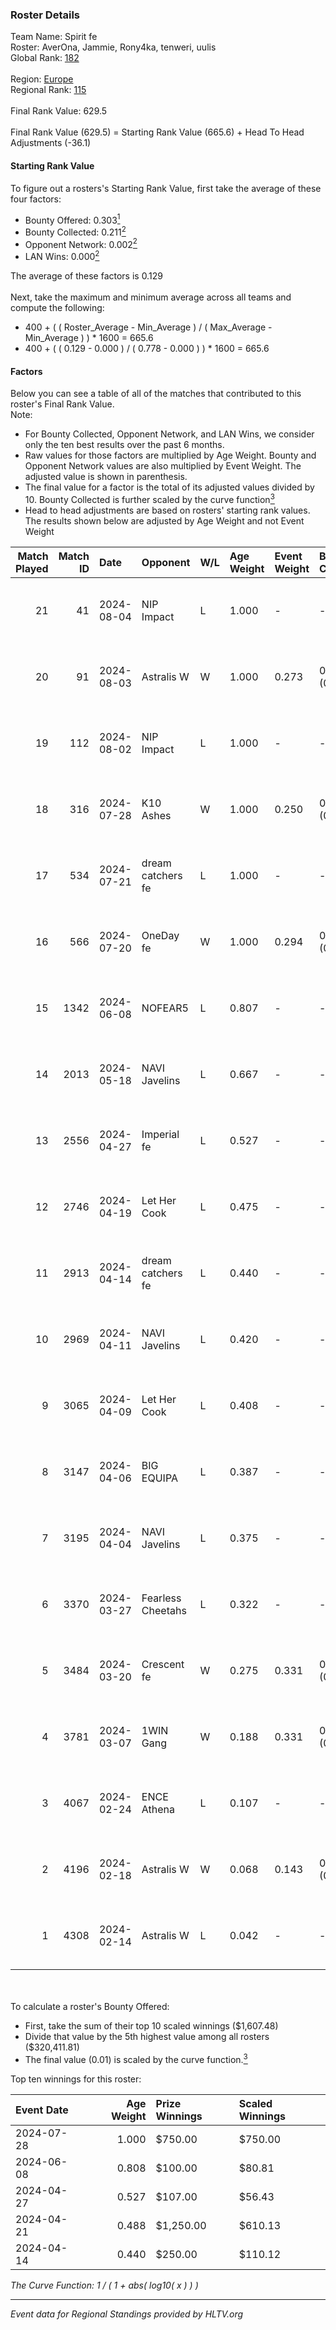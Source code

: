 ### Roster Details<br />
Team Name: Spirit fe<br />
Roster: AverOna, Jammie, Rony4ka, tenweri, uulis<br />
Global Rank: [182](../standings_global.md)<br />
<br />
Region: [Europe]( ../standings_europe.md)<br />
Regional Rank: [115]( ../standings_europe.md)<br />
<br />
Final Rank Value:  629.5<br />
<br />
Final Rank Value (629.5) = Starting Rank Value (665.6) + Head To Head Adjustments (-36.1)<br />

#### Starting Rank Value<br />
To figure out a rosters's Starting Rank Value, first take the average of these four factors:<br />
- Bounty Offered: 0.303[<sup>1</sup>](#table2)
- Bounty Collected: 0.211[<sup>2</sup>](#table1)
- Opponent Network: 0.002[<sup>2</sup>](#table1)
- LAN Wins: 0.000[<sup>2</sup>](#table1)

The average of these factors is 0.129<br />
<br />
Next, take the maximum and minimum average across all teams and compute the following:<br />
- 400 + ( ( Roster_Average - Min_Average ) / ( Max_Average - Min_Average ) ) * 1600 = 665.6
- 400 + ( ( 0.129 - 0.000 ) / ( 0.778 - 0.000 ) ) * 1600 = 665.6


#### Factors<br />
Below you can see a table of all of the matches that contributed to this roster's Final Rank Value.<br />
Note:<br />

- For Bounty Collected, Opponent Network, and LAN Wins, we consider only the ten best results over the past 6 months.
- Raw values for those factors are multiplied by Age Weight. Bounty and Opponent Network values are also multiplied by Event Weight. The adjusted value is shown in parenthesis.
- The final value for a factor is the total of its adjusted values divided by 10. Bounty Collected is further scaled by the curve function[<sup>3</sup>](#curveFunction)
- Head to head adjustments are based on rosters' starting rank values. The results shown below are adjusted by Age Weight and not Event Weight
<span id="table1"></span><br />


| Match Played | Match ID | Date       | Opponent          | W/L | Age Weight | Event Weight | Bounty Collected | Opponent Network | LAN Wins  | H2H Adj. | Roster                                   |
| -: | -: | :- | :- | :- | :- | :- | :- | :- | :- | -: | :- |
|           21 |       41 | 2024-08-04 | NIP Impact        | L   | 1.000      | -            | -                | -                | -         |   -11.53 | AverOna, Jammie, Rony4ka, tenweri, uulis |
|           20 |       91 | 2024-08-03 | Astralis W        | W   | 1.000      | 0.273        | 0.002 (0.001)    | 0.060 (0.016)    | 0 (0.000) |    16.60 | irbitka, Jammie, Rony4ka, tenweri, uulis |
|           19 |      112 | 2024-08-02 | NIP Impact        | L   | 1.000      | -            | -                | -                | -         |   -11.63 | AverOna, Jammie, Rony4ka, tenweri, uulis |
|           18 |      316 | 2024-07-28 | K10 Ashes         | W   | 1.000      | 0.250        | 0.001 (0.000)    | 0.000 (0.000)    | 0 (0.000) |    11.01 | AverOna, Jammie, Rony4ka, tenweri, uulis |
|           17 |      534 | 2024-07-21 | dream catchers fe | L   | 1.000      | -            | -                | -                | -         |   -11.64 | AverOna, Jammie, Rony4ka, tenweri, uulis |
|           16 |      566 | 2024-07-20 | OneDay fe         | W   | 1.000      | 0.294        | 0.002 (0.000)    | 0.000 (0.000)    | 0 (0.000) |    11.00 | AverOna, Jammie, Rony4ka, tenweri, uulis |
|           15 |     1342 | 2024-06-08 | NOFEAR5           | L   | 0.807      | -            | -                | -                | -         |   -11.48 | AverOna, Jammie, Rony4ka, tenweri, uulis |
|           14 |     2013 | 2024-05-18 | NAVI Javelins     | L   | 0.667      | -            | -                | -                | -         |    -5.12 | AverOna, Jammie, Rony4ka, tenweri, uulis |
|           13 |     2556 | 2024-04-27 | Imperial fe       | L   | 0.527      | -            | -                | -                | -         |    -1.63 | AverOna, Jammie, Rony4ka, tenweri, uulis |
|           12 |     2746 | 2024-04-19 | Let Her Cook      | L   | 0.475      | -            | -                | -                | -         |    -2.89 | AverOna, Jammie, Rony4ka, tenweri, uulis |
|           11 |     2913 | 2024-04-14 | dream catchers fe | L   | 0.440      | -            | -                | -                | -         |    -5.63 | AverOna, Jammie, Rony4ka, tenweri, uulis |
|           10 |     2969 | 2024-04-11 | NAVI Javelins     | L   | 0.420      | -            | -                | -                | -         |    -3.81 | AverOna, Jammie, Rony4ka, tenweri, uulis |
|            9 |     3065 | 2024-04-09 | Let Her Cook      | L   | 0.408      | -            | -                | -                | -         |    -2.42 | AverOna, Jammie, Rony4ka, tenweri, uulis |
|            8 |     3147 | 2024-04-06 | BIG EQUIPA        | L   | 0.387      | -            | -                | -                | -         |    -4.30 | AverOna, Jammie, Rony4ka, tenweri, uulis |
|            7 |     3195 | 2024-04-04 | NAVI Javelins     | L   | 0.375      | -            | -                | -                | -         |    -3.47 | AverOna, Jammie, Rony4ka, tenweri, uulis |
|            6 |     3370 | 2024-03-27 | Fearless Cheetahs | L   | 0.322      | -            | -                | -                | -         |    -4.83 | AverOna, Jammie, Rony4ka, tenweri, uulis |
|            5 |     3484 | 2024-03-20 | Crescent fe       | W   | 0.275      | 0.331        | 0.004 (0.000)    | 0.074 (0.007)    | 0 (0.000) |     4.26 | AverOna, Jammie, Rony4ka, tenweri, uulis |
|            4 |     3781 | 2024-03-07 | 1WIN Gang         | W   | 0.188      | 0.331        | 0.001 (0.000)    | 0.016 (0.001)    | 0 (0.000) |     2.92 | AverOna, Jammie, Rony4ka, tenweri, uulis |
|            3 |     4067 | 2024-02-24 | ENCE Athena       | L   | 0.107      | -            | -                | -                | -         |    -1.81 | AverOna, Jammie, Rony4ka, tenweri, uulis |
|            2 |     4196 | 2024-02-18 | Astralis W        | W   | 0.068      | 0.143        | 0.001 (0.000)    | 0.019 (0.000)    | 0 (0.000) |     0.94 | AverOna, Jammie, Rony4ka, tenweri, uulis |
|            1 |     4308 | 2024-02-14 | Astralis W        | L   | 0.042      | -            | -                | -                | -         |    -0.68 | AverOna, Jammie, Rony4ka, tenweri, uulis |

<br />
<span id="table2"></span><br />
To calculate a roster's Bounty Offered:<br />

- First, take the sum of their top 10 scaled winnings ($1,607.48)
- Divide that value by the 5th highest value among all rosters ($320,411.81)
- The final value (0.01) is scaled by the curve function.[<sup>3</sup>](#curveFunction)

Top ten winnings for this roster:<br />

| Event Date | Age Weight | Prize Winnings | Scaled Winnings |
| :- | -: | :- | :- |
| 2024-07-28 |      1.000 | $750.00        | $750.00         |
| 2024-06-08 |      0.808 | $100.00        | $80.81          |
| 2024-04-27 |      0.527 | $107.00        | $56.43          |
| 2024-04-21 |      0.488 | $1,250.00      | $610.13         |
| 2024-04-14 |      0.440 | $250.00        | $110.12         |


<span id="curveFunction"></span>_The Curve Function: 1 / ( 1 + abs( log10( x ) ) )_<br />

---
_Event data for Regional Standings provided by HLTV.org_<br />
